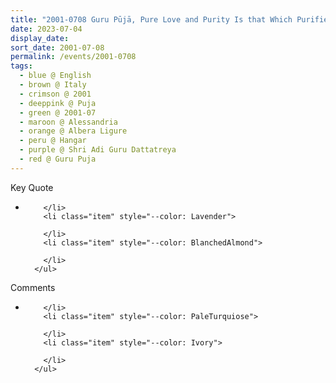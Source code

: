 ```yaml
---
title: "2001-0708 Guru Pūjā, Pure Love and Purity Is that Which Purifies Others (Purity Has to Be Spread and Worship the Purity of Your Own and the Purity of Others), Hangar (now Nirmal Temple), Albera Ligure, Alessandria, Italy"
date: 2023-07-04
display_date: 
sort_date: 2001-07-08
permalink: /events/2001-0708
tags:
  - blue @ English
  - brown @ Italy
  - crimson @ 2001
  - deeppink @ Puja
  - green @ 2001-07
  - maroon @ Alessandria
  - orange @ Albera Ligure
  - peru @ Hangar
  - purple @ Shri Adi Guru Dattatreya
  - red @ Guru Puja
---
```


<div class="main">
  <div class="wave-list">
    <div class="title">
      <div class="text" style="--color: green">
        Key Quote
      </div>
    </div>
    <ul class="list">
        <li class="item" data-color-BlanchedAlmond>
          
        </li>
        <li class="item" style="--color: Lavender">
          
        </li>
        <li class="item" style="--color: BlanchedAlmond">
        
        </li>
      </ul>
  </div>
</div>

<div class="main">
  <div class="wave-list">
    <div class="title">
      <div class="text" style="--color: green">
        Comments
      </div>
    </div>
    <ul class="list">
        <li class="item" data-color-Ivory>
         
        </li>
        <li class="item" style="--color: PaleTurquiose">
          
        </li>
        <li class="item" style="--color: Ivory">
         
        </li>
      </ul>
  </div>
</div>